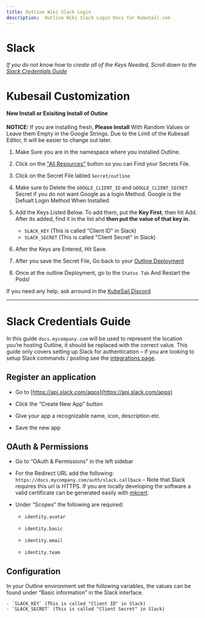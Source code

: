 ```yaml
---
title: Outline Wiki Slack Login
description:  Outline Wiki Slack Login Docs for KubeSail.com
---
```

# Slack
*If you do not know how to create all of the Keys Needed, Scroll down to the [Slack Credentials Guide](#slack-credentials-guide)*

# Kubesail Customization

#### New Install or Exisiting Install of Outine

**NOTICE:** If you are installing fresh, **Please Install** With Random Values or Leave them Empty in the Google Strings. Due to the Limit of the Kubesail Editor, It will be easier to change out later.

1. Make Sure you are in the namespace where you installed Outline.
2. Click on the ["All Resources"](https://kubesail.com/dashboard/all) button so you can Find your Secrets File.
3. Click on the Secret File labled `Secret/outline`
4. Make sure to Delete the `GOOGLE_CLIENT_ID` and `GOOGLE_CLIENT_SECRET` Secret if you do not want Google as a login Method. Google is the Defualt Login Method When Installed
5. Add the Keys Listed Below. To add them, put the **Key First**, then hit Add. After its added, find it in the list ahd **then put the value of that key in.**
	- `SLACK_KEY` (This is called "Client ID" in Slack)
	- `SLACK_SECRET` (This is called "Client Secret" in Slack)

6. After the Keys are Entered, Hit Save.
7. After you save the Secret File, Go back to your [Outline Deployment](https://kubesail.com/dashboard/deployment/outline)
8. Once at the outline Deployment, go to the `Status Tab` And Restart the Pods!

If you need any help, ask arround in the [KubeSail Discord](https://discord.gg/aZ76CuYadx)

--- 

# Slack Credentials Guide
In this guide `docs.mycompany.com` will be used to represent the location you’re hosting Outline, it should be replaced with the correct value. This guide only covers setting up Slack for authentication – if you are looking to setup Slack commands / posting see the [integrations page](https://app.getoutline.com/doc/slack-G2mc8DOJHk).

## Register an application

-   Go to [https://api.slack.com/apps](https://api.slack.com/apps)  
    
-   Click the “Create New App” button
    
-   Give your app a recognizable name, icon, description etc.
    
-   Save the new app
    

## OAuth & Permissions

-   Go to “OAuth & Permissions” in the left sidebar
    
-   For the Redirect URL add the following: `https://docs.mycompany.com/auth/slack.callback` – Note that Slack requires this url is HTTPS. If you are locally developing the software a valid certificate can be generated easily with [mkcert](https://mkcert.dev/).
    
-   Under “Scopes” the following are required:
    
    -   `identity.avatar`
        
    -   `identity.basic`
        
    -   `identity.email`
        
    -   `identity.team`
        

## Configuration

In your Outline environment set the following variables, the values can be found under “Basic information” in the Slack interface.

	- `SLACK_KEY` (This is called "Client ID" in Slack)
	- `SLACK_SECRET` (This is called "Client Secret" in Slack)